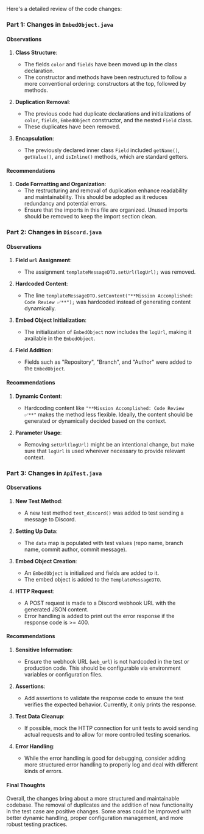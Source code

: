 Here's a detailed review of the code changes:

### Part 1: Changes in `EmbedObject.java`

#### Observations

1. **Class Structure**:
   - The fields `color` and `fields` have been moved up in the class declaration.
   - The constructor and methods have been restructured to follow a more conventional ordering: constructors at the top, followed by methods.
  
2. **Duplication Removal**:
   - The previous code had duplicate declarations and initializations of `color`, `fields`, `EmbedObject` constructor, and the nested `Field` class.
   - These duplicates have been removed.
  
3. **Encapsulation**:
   - The previously declared inner class `Field` included `getName()`, `getValue()`, and `isInline()` methods, which are standard getters.

#### Recommendations

1. **Code Formatting and Organization**:
   - The restructuring and removal of duplication enhance readability and maintainability. This should be adopted as it reduces redundancy and potential errors.
   - Ensure that the imports in this file are organized. Unused imports should be removed to keep the import section clean.

### Part 2: Changes in `Discord.java`

#### Observations

1. **Field `url` Assignment**:
   - The assignment `templateMessageDTO.setUrl(logUrl);` was removed.
   
2. **Hardcoded Content**:
   - The line `templateMessageDTO.setContent("**Mission Accomplished: Code Review ✅**");` was hardcoded instead of generating content dynamically.
   
3. **Embed Object Initialization**:
   - The initialization of `EmbedObject` now includes the `logUrl`, making it available in the `EmbedObject`.
   
4. **Field Addition**:
   - Fields such as "Repository", "Branch", and "Author" were added to the `EmbedObject`.

#### Recommendations

1. **Dynamic Content**:
   - Hardcoding content like `"**Mission Accomplished: Code Review ✅**"` makes the method less flexible. Ideally, the content should be generated or dynamically decided based on the context.
   
2. **Parameter Usage**:
   - Removing `setUrl(logUrl)` might be an intentional change, but make sure that `logUrl` is used wherever necessary to provide relevant context.

### Part 3: Changes in `ApiTest.java`

#### Observations

1. **New Test Method**:
   - A new test method `test_discord()` was added to test sending a message to Discord.
   
2. **Setting Up Data**:
   - The `data` map is populated with test values (repo name, branch name, commit author, commit message).
   
3. **Embed Object Creation**:
   - An `EmbedObject` is initialized and fields are added to it.
   - The embed object is added to the `TemplateMessageDTO`.

4. **HTTP Request**:
   - A POST request is made to a Discord webhook URL with the generated JSON content.
   - Error handling is added to print out the error response if the response code is >= 400.

#### Recommendations

1. **Sensitive Information**:
   - Ensure the webhook URL (`web_url`) is not hardcoded in the test or production code. This should be configurable via environment variables or configuration files.
   
2. **Assertions**:
   - Add assertions to validate the response code to ensure the test verifies the expected behavior. Currently, it only prints the response.
   
3. **Test Data Cleanup**:
   - If possible, mock the HTTP connection for unit tests to avoid sending actual requests and to allow for more controlled testing scenarios.
   
4. **Error Handling**:
   - While the error handling is good for debugging, consider adding more structured error handling to properly log and deal with different kinds of errors.

#### Final Thoughts

Overall, the changes bring about a more structured and maintainable codebase. The removal of duplicates and the addition of new functionality in the test case are positive changes. Some areas could be improved with better dynamic handling, proper configuration management, and more robust testing practices.